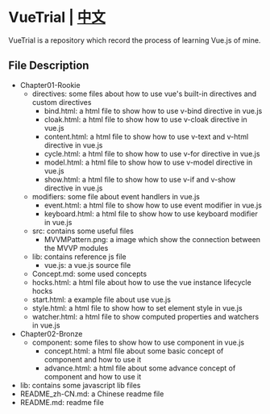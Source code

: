 # VueTrial | [中文](/README_zh-CN.md "中文")
VueTrial is a repository which record the process of learning Vue.js of mine.

## File Description
+ Chapter01-Rookie
    - directives: some files about how to use vue's built-in directives and custom directives
        - bind.html: a html file to show how to use v-bind directive in vue.js
        - cloak.html: a html file to show how to use v-cloak directive in vue.js
        - content.html: a html file to show how to use v-text and v-html directive in vue.js
        - cycle.html: a html file to show how to use v-for directive in vue.js
        - model.html: a html file to show how to use v-model directive in vue.js
        - show.html: a html file to show how to use v-if and v-show directive in vue.js
    - modifiers: some file about event handlers in vue.js
        - event.html: a html file to show how to use event modifier in vue.js
        - keyboard.html: a html file to show how to use keyboard modifier in vue.js
    - src: contains some useful files
        - MVVMPattern.png: a image which show the connection between the MVVP modules
    - lib: contains reference js file
        - vue.js: a vue.js source file
    - Concept.md: some used concepts 
    - hocks.html: a html file about how to use the vue instance lifecycle hocks
    - start.html: a example file about use vue.js
    - style.html: a html file to show how to set element style in vue.js
    - watcher.html: a html file to show computed properties and watchers in vue.js
+ Chapter02-Bronze
    - component: some files to show how to use component in vue.js
        - concept.html: a html file about some basic concept of component and how to use it
        - advance.html: a html file about some advance concept of component and how to use it
+ lib: contains some javascript lib files
+ README_zh-CN.md: a Chinese readme file 
+ README.md: readme file
